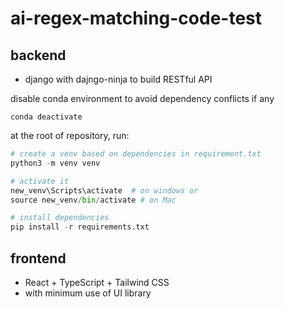 # ai-regex-matching-code-test

## backend
+ django with dajngo-ninja to build RESTful API

disable conda environment to avoid dependency conflicts if any
```shell
conda deactivate
```

at the root of repository, run: 
```python
# create a venv based on dependencies in requirement.txt
python3 -m venv venv  

# activate it
new_venv\Scripts\activate  # on windows or 
source new_venv/bin/activate # on Mac

# install dependencies
pip install -r requirements.txt

```

## frontend
+ React + TypeScript + Tailwind CSS
+ with minimum use of UI library

